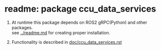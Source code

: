 # readme: package ccu_data_services

1. At runtime this package depends on ROS2 gRPC(Python) and other packages.  \
   see [../readme.md](../readme.md) for creating proper installation.

2. Functionality is described in [doc/ccu_data_services.rst](doc/ccu_data_services.rst)
